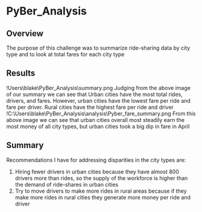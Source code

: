 # PyBer_Analysis
## Overview
The purpose of this challenge was to summarize ride-sharing data by city type and to look at total fares for each city type
## Results
!Users\blake\PyBer_Analysis\summary.png
Judging from the above image of our summary we can see that Urban cities have the most total rides, drivers, and fares. However, urban cities have the lowest fare per ride and fare per driver. Rural cities have the highest fare per ride and driver
!C:\Users\blake\PyBer_Analysis\analysis\Pyber_fare_summary.png
From this above image we can see that urban cities overall most steadily earn the most money of all city types, but urban cities took a big dip in fare in April
## Summary
Recommendations I have for addressing disparities in the city types are:
1. Hiring fewer drivers in urban cities because they have almost 800 drivers more than rides, so the supply of the workforce is higher than the demand of ride-shares in urban cities
2. Try to move drivers to make more rides in rural areas because if they make more rides in rural cities they generate more money per ride and driver
